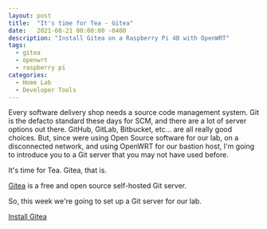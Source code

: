```yaml
---
layout: post
title:  "It's time for Tea - Gitea"
date:   2021-08-21 00:00:00 -0400
description: "Install Gitea on a Raspberry Pi 4B with OpenWRT"
tags:
  - gitea
  - openwrt
  - raspberry pi
categories:
  - Home Lab
  - Developer Tools
---
```

Every software delivery shop needs a source code management system.  Git is the defacto standard these days for SCM, and there are a lot of server options out there.  GitHub, GitLab, Bitbucket, etc...  are all really good choices.  But, since were using Open Source software for our lab, on a disconnected network, and using OpenWRT for our bastion host, I'm going to introduce you to a Git server that you may not have used before.

It's time for Tea.  Gitea, that is.  

[Gitea](https://gitea.io/en-us/) is a free and open source self-hosted Git server.

So, this week we're going to set up a Git server for our lab.

[Install Gitea](/home-lab/gitea-with-pi/)

